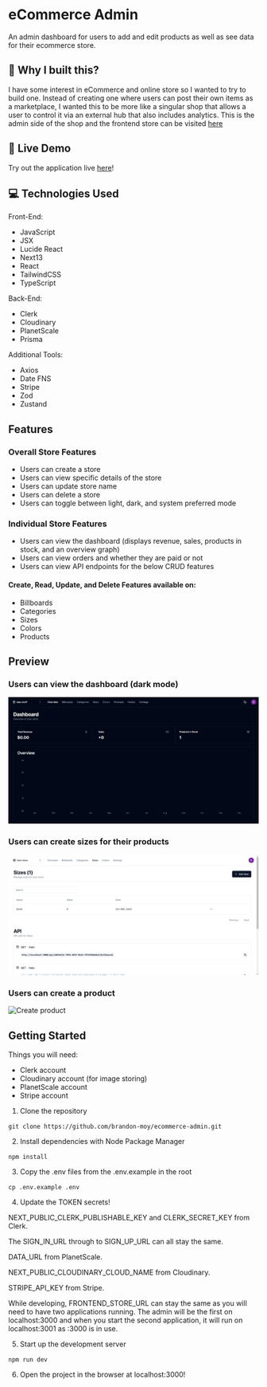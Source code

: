 # eCommerce Admin

An admin dashboard for users to add and edit products as well as see data for their ecommerce store.

## 🤔 Why I built this?

I have some interest in eCommerce and online store so I wanted to try to build one. Instead of creating one where users can post their own items as a marketplace, I wanted this to be more like a singular shop that allows a user to control it via an external hub that also includes analytics. This is the admin side of the shop and the frontend store can be visited <a href="https://github.com/brandon-moy/ecommerce-store">here</a>

## 🔗 Live Demo

Try out the application live <a href="https://ecommerce-admin.brandonmoy.com/">here</a>!

## 💻 Technologies Used

Front-End:

- JavaScript
- JSX
- Lucide React
- Next13
- React
- TailwindCSS
- TypeScript

Back-End:

- Clerk
- Cloudinary
- PlanetScale
- Prisma

Additional Tools:

- Axios
- Date FNS
- Stripe
- Zod
- Zustand

## Features

### Overall Store Features

- Users can create a store
- Users can view specific details of the store
- Users can update store name
- Users can delete a store
- Users can toggle between light, dark, and system preferred mode

### Individual Store Features

- Users can view the dashboard (displays revenue, sales, products in stock, and an overview graph)
- Users can view orders and whether they are paid or not
- Users can view API endpoints for the below CRUD features

#### Create, Read, Update, and Delete Features available on:

- Billboards
- Categories
- Sizes
- Colors
- Products

## Preview

### Users can view the dashboard (dark mode)

![View dashboard](/public/dashboard.png "View dashboard")

### Users can create sizes for their products

![Create size](/public/sizes.gif "Creating a size")

### Users can create a product

![Create product](/public/products.gif "Creating a product")

## Getting Started

Things you will need:

- Clerk account
- Cloudinary account (for image storing)
- PlanetScale account
- Stripe account

1. Clone the repository

```
git clone https://github.com/brandon-moy/ecommerce-admin.git
```

2. Install dependencies with Node Package Manager

```
npm install
```

3. Copy the .env files from the .env.example in the root

```
cp .env.example .env
```

4. Update the TOKEN secrets!

NEXT_PUBLIC_CLERK_PUBLISHABLE_KEY and CLERK_SECRET_KEY from Clerk.

The SIGN_IN_URL through to SIGN_UP_URL can all stay the same.

DATA_URL from PlanetScale.

NEXT_PUBLIC_CLOUDINARY_CLOUD_NAME from Cloudinary.

STRIPE_API_KEY from Stripe.

While developing, FRONTEND_STORE_URL can stay the same as you will need to have two applications running. The admin will be the first on localhost:3000 and when you start the second application, it will run on localhost:3001 as :3000 is in use.

5. Start up the development server

```
npm run dev
```

6. Open the project in the browser at localhost:3000!
